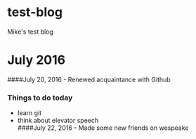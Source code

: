 # test-blog
Mike's test blog
# July 2016
####July 20, 2016 - Renewed acquaintance with Github
### Things to do today
* learn git
* think about elevator speech  
####July 22, 2016 - Made some new friends on wespeake

